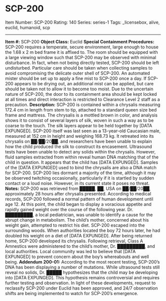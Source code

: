 # SCP-200
Item Number: SCP-200
Rating: 140
Series: series-1
Tags: _licensebox, alive, euclid, humanoid, scp

---

**Item #:** SCP-200
**Object Class:** Euclid
**Special Containment Procedures:** SCP-200 requires a temperate, secure environment, large enough to house the 1.68 x 2 m bed frame it is affixed to. The room should be equipped with a large viewing window such that SCP-200 may be observed with minimal disturbance. In fact, when not being directly tested, SCP-200 should be left undisturbed. Particular care should be taken when collecting samples to avoid compromising the delicate outer shell of SCP-200.
An automated mister should be set up to apply a fine mist to SCP-200 once a day. If SCP-200 appears to be drying out, an additional mist can be applied, but care should be taken not to allow it to become too moist.
Due to the uncertain nature of SCP-200, the door to its containment area should be kept locked at all times and direct interaction is restricted to Clearance Level 2 staff as a precaution.
**Description:** SCP-200 is contained within a chrysalis measuring 172.4 cm in length from stem to tip, attached to a standard queen size bed frame and mattress. The chrysalis is a mottled brown in color, and analysis shows it to consist of several layers of silk, woven in such a way as to be coarse to the touch. The silk layers appear to be held together by [DATA EXPUNGED].
SCP-200 itself was last seen as a 13-year-old Caucasian male, measured at 152 cm in height and weighing 168.73 kg. It retreated into its chrysalis on ██/██/20██, and researchers have been unable to explain how the child produced the silk to construct its encasement. Ultrasound tests have been unable to detect any solids within the chrysalis. However, fluid samples extracted from within reveal human DNA matching that of the child in question. It appears that the child has [DATA EXPUNGED]. Samples of the [DATA EXPUNGED] used to bind the chrysalis are also a DNA match for SCP-200.
SCP-200 lies dormant a majority of the time, although it may be observed twitching occasionally, particularly if it is startled by sudden contact or a loud noise. However, in its current state it poses no threat.
**Notes:** SCP-200 was retrieved from █████, ██, USA on ██/██/20██, approximately 28 hours after chrysalis presented. According to medical records, SCP-200 followed a normal pattern of human development until age 12. At this point, the child began to display a voracious appetite and rapidly gained weight over the course of the following year. Dr. █████████, a local pediatrician, was unable to identify a cause for the abrupt change in metabolism.
The child’s mother, concerned about his weight gain, attempted to restrict his diet. SCP-200 escaped into the surrounding woods. When authorities located the boy 72 hours later, he had doubled his weight on a diet of [DATA EXPUNGED]. After being returned home, SCP-200 developed its chrysalis.
Following retrieval, Class A Amnestics were administered to the child’s mother, Dr. █████████, and local authorities. Local community was led to believe that [DATA EXPUNGED] to prevent concern about the boy’s whereabouts and well being.
**Addendum 200-01:** According to the most recent testing, SCP-200’s DNA has been displaying a number of mutations. While ultrasound tests still reveal no solids, Dr. █████ hypothesizes that the child may be developing into [DATA EXPUNGED]. This hypothesis remains controversial and requires further testing and observation.
In light of these developments, request to reclassify SCP-200 under Euclid has been approved, and 24/7 observation shifts are being implemented to watch for SCP-200’s emergence.